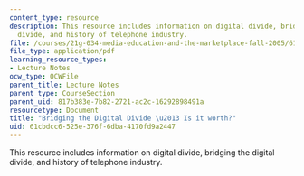 ```yaml
---
content_type: resource
description: This resource includes information on digital divide, bridging the digital
  divide, and history of telephone industry.
file: /courses/21g-034-media-education-and-the-marketplace-fall-2005/61cbdcc6525e376f6dba4170fd9a2447_MIT21G_034F05_bridginworth.pdf
file_type: application/pdf
learning_resource_types:
- Lecture Notes
ocw_type: OCWFile
parent_title: Lecture Notes
parent_type: CourseSection
parent_uid: 817b383e-7b82-2721-ac2c-16292898491a
resourcetype: Document
title: "Bridging the Digital Divide \u2013 Is it worth?"
uid: 61cbdcc6-525e-376f-6dba-4170fd9a2447
---
```

This resource includes information on digital divide, bridging the digital divide, and history of telephone industry.

